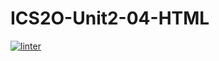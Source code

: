 # ICS2O-Unit2-04-HTML
[![linter](https://github.com/lucas-gelinas/ICS20-Unit2-04-HTML/workflows/linter/badge.svg)](https://github.com/marketplace/actions/super-linter)
